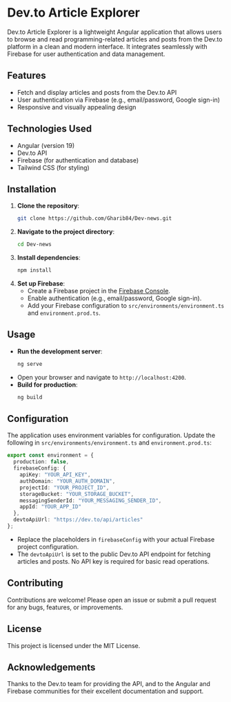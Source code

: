 # Dev.to Article Explorer

Dev.to Article Explorer is a lightweight Angular application that allows users to browse and read programming-related articles and posts from the Dev.to platform in a clean and modern interface. It integrates seamlessly with Firebase for user authentication and data management.

## Features

- Fetch and display articles and posts from the Dev.to API
- User authentication via Firebase (e.g., email/password, Google sign-in)
- Responsive and visually appealing design

## Technologies Used

- Angular (version 19)
- Dev.to API
- Firebase (for authentication and database)
- Tailwind CSS (for styling)

## Installation

1. **Clone the repository**:
   ```bash
   git clone https://github.com/Gharib84/Dev-news.git
   ```
2. **Navigate to the project directory**:
   ```bash
   cd Dev-news 
   ```
3. **Install dependencies**:
   ```bash
   npm install
   ```
4. **Set up Firebase**:
   - Create a Firebase project in the [Firebase Console](https://console.firebase.google.com/).
   - Enable authentication (e.g., email/password, Google sign-in).
   - Add your Firebase configuration to `src/environments/environment.ts` and `environment.prod.ts`.

## Usage

- **Run the development server**:
   ```bash
   ng serve
   ```
- Open your browser and navigate to `http://localhost:4200`.
- **Build for production**:
   ```bash
   ng build 
   ```

## Configuration

The application uses environment variables for configuration. Update the following in `src/environments/environment.ts` and `environment.prod.ts`:

```typescript
export const environment = {
  production: false,
  firebaseConfig: {
    apiKey: "YOUR_API_KEY",
    authDomain: "YOUR_AUTH_DOMAIN",
    projectId: "YOUR_PROJECT_ID",
    storageBucket: "YOUR_STORAGE_BUCKET",
    messagingSenderId: "YOUR_MESSAGING_SENDER_ID",
    appId: "YOUR_APP_ID"
  },
  devtoApiUrl: "https://dev.to/api/articles"
};
```

- Replace the placeholders in `firebaseConfig` with your actual Firebase project configuration.
- The `devtoApiUrl` is set to the public Dev.to API endpoint for fetching articles and posts. No API key is required for basic read operations.

## Contributing

Contributions are welcome! Please open an issue or submit a pull request for any bugs, features, or improvements.

## License

This project is licensed under the MIT License.

## Acknowledgements

Thanks to the Dev.to team for providing the API, and to the Angular and Firebase communities for their excellent documentation and support.
